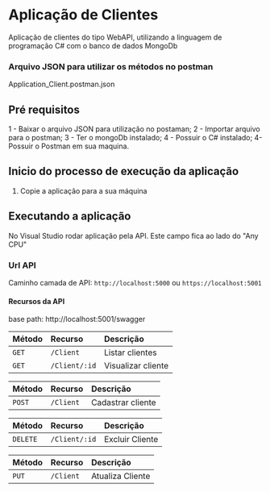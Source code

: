 # Aplicação de Clientes
Aplicação de clientes do tipo WebAPI, utilizando a linguagem de programação C# com o banco de dados MongoDb

### Arquivo JSON para utilizar os métodos no postman 
Application_Client.postman.json

## Pré requisitos
1 - Baixar o arquivo JSON para utilização no postaman;
2 - Importar arquivo para o postman;
3 - Ter o mongoDb instalado;
4 - Possuir o C# instalado;
4-  Possuir o Postman em sua maquina. 

## Inicio do processo de execução da aplicação
1. Copie a aplicação para a sua máquina

## Executando a aplicação
No Visual Studio rodar aplicação pela API. Este campo fica ao lado do "Any CPU"


### Url API 
Caminho camada de API: `http://localhost:5000` ou `https://localhost:5001`

#### Recursos da API
base path: http://localhost:5001/swagger

| Método    | Recurso                      | Descrição                  |
|---------- |:-----------------------------|:---------------------------|
| `GET`     | `/Client`                    | Listar clientes            |
| `GET`     | `/Client/:id`				           | Visualizar cliente       |

| Método  	| Recurso                      | Descrição                 	|
|---------- |:-----------------------------|:--------------------------	|
| `POST`    | `/Client`                    | Cadastrar cliente         	|

| Método    | Recurso                      | Descrição                  |
|---------- |:-----------------------------|:---------------------------|
| `DELETE`  | `/Client/:id`                | Excluir Cliente        		|

| Método    | Recurso                      | Descrição                  |
|---------- |:-----------------------------|:--------------------------	|
| `PUT`     | `/Client`                    | Atualiza Cliente           |


